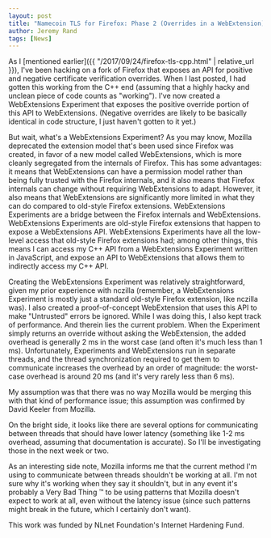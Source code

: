 ```yaml
---
layout: post
title: "Namecoin TLS for Firefox: Phase 2 (Overrides in a WebExtension)"
author: Jeremy Rand
tags: [News]
---
```


As I [mentioned earlier]({{ "/2017/09/24/firefox-tls-cpp.html" | relative_url }}), I've been hacking on a fork of Firefox that exposes an API for positive and negative certificate verification overrides.  When I last posted, I had gotten this working from the C++ end (assuming that a highly hacky and unclean piece of code counts as "working").  I've now created a WebExtensions Experiment that exposes the positive override portion of this API to WebExtensions.  (Negative overrides are likely to be basically identical in code structure, I just haven't gotten to it yet.)

But wait, what's a WebExtensions Experiment?  As you may know, Mozilla deprecated the extension model that's been used since Firefox was created, in favor of a new model called WebExtensions, which is more cleanly segregated from the internals of Firefox.  This has some advantages: it means that WebExtensions can have a permission model rather than being fully trusted with the Firefox internals, and it also means that Firefox internals can change without requiring WebExtensions to adapt.  However, it also means that WebExtensions are significantly more limited in what they can do compared to old-style Firefox extensions.  WebExtensions Experiments are a bridge between the Firefox internals and WebExtensions.  WebExtensions Experiments are old-style Firefox extensions that happen to expose a WebExtensions API.  WebExtensions Experiments have all the low-level access that old-style Firefox extensions had; among other things, this means I can access my C++ API from a WebExtensions Experiment written in JavaScript, and expose an API to WebExtensions that allows them to indirectly access my C++ API.

Creating the WebExtensions Experiment was relatively straightforward, given my prior experience with nczilla (remember, a WebExtensions Experiment is mostly just a standard old-style Firefox extension, like nczilla was).  I also created a proof-of-concept WebExtension that uses this API to make "Untrusted" errors be ignored.  While I was doing this, I also kept track of performance.  And therein lies the current problem.  When the Experiment simply returns an override without asking the WebExtension, the added overhead is generally 2 ms in the worst case (and often it's much less than 1 ms).  Unfortunately, Experiments and WebExtensions run in separate threads, and the thread synchronization required to get them to communicate increases the overhead by an order of magnitude: the worst-case overhead is around 20 ms (and it's very rarely less than 6 ms).

My assumption was that there was no way Mozilla would be merging this with that kind of performance issue; this assumption was confirmed by David Keeler from Mozilla.

On the bright side, it looks like there are several options for communicating between threads that should have lower latency (something like 1-2 ms overhead, assuming that documentation is accurate).  So I'll be investigating those in the next week or two.

As an interesting side note, Mozilla informs me that the current method I'm using to communicate between threads shouldn't be working at all.  I'm not sure why it's working when they say it shouldn't, but in any event it's probably a Very Bad Thing ™ to be using patterns that Mozilla doesn't expect to work at all, even without the latency issue (since such patterns might break in the future, which I certainly don't want).

This work was funded by NLnet Foundation's Internet Hardening Fund.
